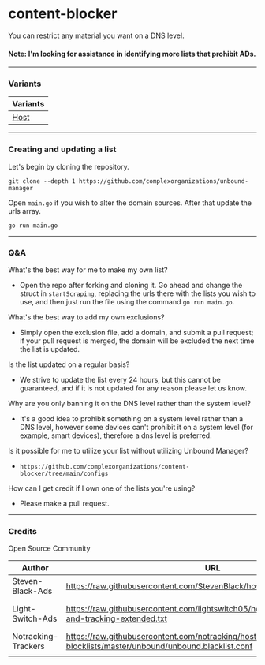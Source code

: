 # content-blocker
You can restrict any material you want on a DNS level.

#### Note: I'm looking for assistance in identifying more lists that prohibit ADs.

---
### Variants
| Variants               |
| ---------------------  |
| [Host](https://raw.githubusercontent.com/complexorganizations/content-blocker/main/configs/host) |


---
### Creating and updating a list
Let's begin by cloning the repository.
```
git clone --depth 1 https://github.com/complexorganizations/unbound-manager
```
Open `main.go` if you wish to alter the domain sources. After that update the urls array.
```
go run main.go
```

---
### Q&A
What's the best way for me to make my own list?
- Open the repo after forking and cloning it. Go ahead and change the struct in `startScraping`, replacing the urls there with the lists you wish to use, and then just run the file using the command `go run main.go`.

What's the best way to add my own exclusions?
- Simply open the exclusion file, add a domain, and submit a pull request; if your pull request is merged, the domain will be excluded the next time the list is updated.

Is the list updated on a regular basis?
- We strive to update the list every 24 hours, but this cannot be guaranteed, and if it is not updated for any reason please let us know.

Why are you only banning it on the DNS level rather than the system level?
- It's a good idea to prohibit something on a system level rather than a DNS level, however some devices can't prohibit it on a system level (for example, smart devices), therefore a dns level is preferred.

Is it possible for me to utilize your list without utilizing Unbound Manager?
- `https://github.com/complexorganizations/content-blocker/tree/main/configs`

How can I get credit if I own one of the lists you're using?
- Please make a pull request.

---
### Credits
Open Source Community

| Author                 | URL                    | License                |
| ---------------------  | ---------------------  | ---------------------  |
| Steven-Black-Ads       | https://raw.githubusercontent.com/StevenBlack/hosts/master/hosts | MIT |
| Light-Switch-Ads       | https://raw.githubusercontent.com/lightswitch05/hosts/master/docs/lists/ads-and-tracking-extended.txt | Apache License 2.0 |
| Notracking-Trackers    | https://raw.githubusercontent.com/notracking/hosts-blocklists/master/unbound/unbound.blacklist.conf | UNKNOWN |
|                        |                        |                        |
